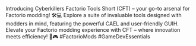 
Introducing Cyberkillers Factorio Tools Short (CFT) – your go-to arsenal for Factorio modding! 🛠️💻 Explore a suite of invaluable tools designed with modders in mind, featuring the powerful CAEL and user-friendly GUIH. Elevate your Factorio modding experience with CFT – where innovation meets efficiency! 🚀🎮 #FactorioMods #GameDevEssentials
